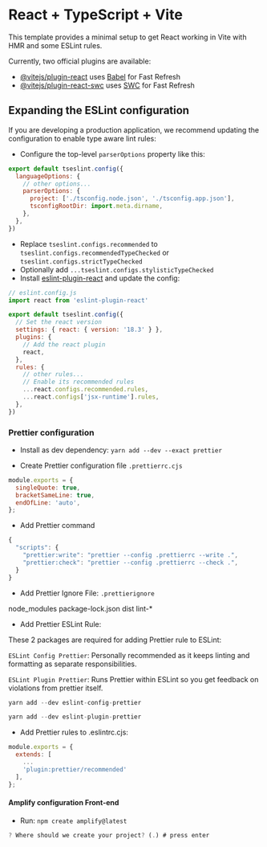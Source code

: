 # React + TypeScript + Vite

This template provides a minimal setup to get React working in Vite with HMR and some ESLint rules.

Currently, two official plugins are available:

- [@vitejs/plugin-react](https://github.com/vitejs/vite-plugin-react/blob/main/packages/plugin-react/README.md) uses [Babel](https://babeljs.io/) for Fast Refresh
- [@vitejs/plugin-react-swc](https://github.com/vitejs/vite-plugin-react-swc) uses [SWC](https://swc.rs/) for Fast Refresh

## Expanding the ESLint configuration

If you are developing a production application, we recommend updating the configuration to enable type aware lint rules:

- Configure the top-level `parserOptions` property like this:

```js
export default tseslint.config({
  languageOptions: {
    // other options...
    parserOptions: {
      project: ['./tsconfig.node.json', './tsconfig.app.json'],
      tsconfigRootDir: import.meta.dirname,
    },
  },
})
```

- Replace `tseslint.configs.recommended` to `tseslint.configs.recommendedTypeChecked` or `tseslint.configs.strictTypeChecked`
- Optionally add `...tseslint.configs.stylisticTypeChecked`
- Install [eslint-plugin-react](https://github.com/jsx-eslint/eslint-plugin-react) and update the config:

```js
// eslint.config.js
import react from 'eslint-plugin-react'

export default tseslint.config({
  // Set the react version
  settings: { react: { version: '18.3' } },
  plugins: {
    // Add the react plugin
    react,
  },
  rules: {
    // other rules...
    // Enable its recommended rules
    ...react.configs.recommended.rules,
    ...react.configs['jsx-runtime'].rules,
  },
})
```
### Prettier configuration

- Install as dev dependency: `yarn add --dev --exact prettier`

- Create Prettier configuration file `.prettierrc.cjs`

```js
module.exports = {
  singleQuote: true,
  bracketSameLine: true,
  endOfLine: 'auto',
};
```
- Add Prettier command

```js
{
  "scripts": {
    "prettier:write": "prettier --config .prettierrc --write .",
    "prettier:check": "prettier --config .prettierrc --check .",
  }
}
```
- Add Prettier Ignore File: `.prettierignore`

node_modules
package-lock.json
dist
lint-*

- Add Prettier ESLint Rule:

These 2 packages are required for adding Prettier rule to ESLint:

`ESLint Config Prettier`: Personally recommended as it keeps linting and formatting as separate responsibilities.

`ESLint Plugin Prettier`: Runs Prettier within ESLint so you get feedback on violations from prettier itself.

```js
yarn add --dev eslint-config-prettier

yarn add --dev eslint-plugin-prettier
```

- Add Prettier rules to .eslintrc.cjs:

```js
module.exports = {
  extends: [
    ...
    'plugin:prettier/recommended'
  ],
};
```
#### Amplify configuration Front-end

- Run: `npm create amplify@latest`

```js
? Where should we create your project? (.) # press enter
```